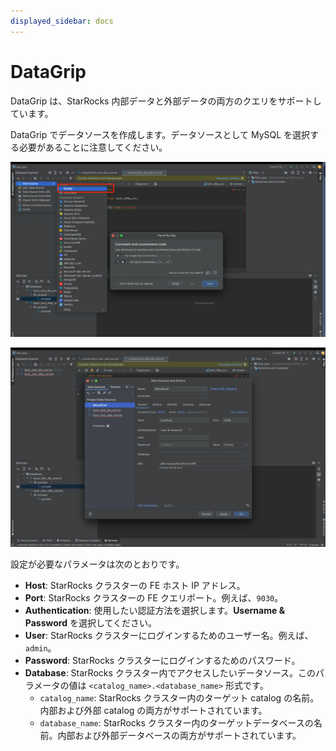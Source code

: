 ```yaml
---
displayed_sidebar: docs
---
```


# DataGrip

DataGrip は、StarRocks 内部データと外部データの両方のクエリをサポートしています。

DataGrip でデータソースを作成します。データソースとして MySQL を選択する必要があることに注意してください。

![DataGrip - 1](../../_assets/BI_datagrip_1.png)

![DataGrip - 2](../../_assets/BI_datagrip_2.png)

設定が必要なパラメータは次のとおりです。

- **Host**: StarRocks クラスターの FE ホスト IP アドレス。
- **Port**: StarRocks クラスターの FE クエリポート。例えば、`9030`。
- **Authentication**: 使用したい認証方法を選択します。**Username & Password** を選択してください。
- **User**: StarRocks クラスターにログインするためのユーザー名。例えば、`admin`。
- **Password**: StarRocks クラスターにログインするためのパスワード。
- **Database**: StarRocks クラスター内でアクセスしたいデータソース。このパラメータの値は `<catalog_name>.<database_name>` 形式です。
  - `catalog_name`: StarRocks クラスター内のターゲット catalog の名前。内部および外部 catalog の両方がサポートされています。
  - `database_name`: StarRocks クラスター内のターゲットデータベースの名前。内部および外部データベースの両方がサポートされています。